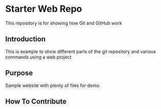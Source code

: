 # Starter Web Repo

This repository is for showing how Git and GitHub work

## Introduction

This is example to show different parts of the git repository and various commands using a web project

## Purpose

Sample website with plenty of files for demo

## How To Contribute
